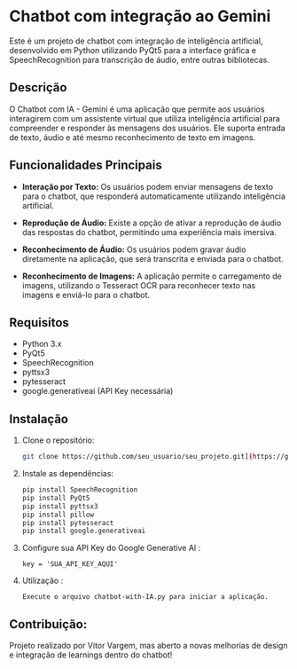 # Chatbot com integração ao Gemini

Este é um projeto de chatbot com integração de inteligência artificial, desenvolvido em Python utilizando PyQt5 para a interface gráfica e SpeechRecognition para transcrição de áudio, entre outras bibliotecas.

## Descrição

O Chatbot com IA - Gemini é uma aplicação que permite aos usuários interagirem com um assistente virtual que utiliza inteligência artificial para compreender e responder às mensagens dos usuários. Ele suporta entrada de texto, áudio e até mesmo reconhecimento de texto em imagens.

## Funcionalidades Principais

- **Interação por Texto:** Os usuários podem enviar mensagens de texto para o chatbot, que responderá automaticamente utilizando inteligência artificial.

- **Reprodução de Áudio:** Existe a opção de ativar a reprodução de áudio das respostas do chatbot, permitindo uma experiência mais imersiva.

- **Reconhecimento de Áudio:** Os usuários podem gravar áudio diretamente na aplicação, que será transcrita e enviada para o chatbot.

- **Reconhecimento de Imagens:** A aplicação permite o carregamento de imagens, utilizando o Tesseract OCR para reconhecer texto nas imagens e enviá-lo para o chatbot.

## Requisitos

- Python 3.x
- PyQt5
- SpeechRecognition
- pyttsx3
- pytesseract
- google.generativeai (API Key necessária)

## Instalação

1. Clone o repositório:
   ```bash
   git clone https://github.com/seu_usuario/seu_projeto.git](https://github.com/vitorvargem27/chatbotWithAI.git)

2. Instale as dependências:
   ```bash
   pip install SpeechRecognition
   pip install PyQt5
   pip install pyttsx3
   pip install pillow
   pip install pytesseract
   pip install google.generativeai

3. Configure sua API Key do Google Generative AI :
   ```
   key = 'SUA_API_KEY_AQUI'
   ```

5. Utilização :
   ```
   Execute o arquivo chatbot-with-IA.py para iniciar a aplicação.
   ```

## Contribuição:

Projeto realizado por Vitor Vargem, mas aberto a novas melhorias de design e integração de learnings dentro do chatbot!
   
